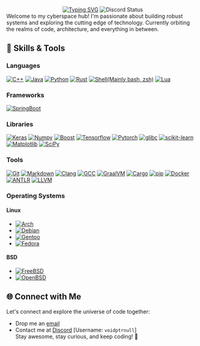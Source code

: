 
<div align="center">
  <a href="https://git.io/typing-svg"><img src="https://readme-typing-svg.demolab.com?font=Terminess+Nerd+Font&weight=50&size=26&pause=1000&color=7E3FF7&center=true&vCenter=true&random=false&width=512&height=64&lines=Hi%2C+I+am+voidptrnull." alt="Typing SVG" /></a>
  <a><img src=https://discord.c99.nl/widget/theme-2/971723395303632956.png alt="Discord Status" /></a>
</div>
Welcome to my cyberspace hub! I'm passionate about building robust systems and exploring the cutting edge of technology. Currently orbiting the realms of code, architecture, and everything in between.

## 🚀 Skills & Tools

### Languages
[![C++](https://img.shields.io/badge/c++-%2300599C.svg?style=for-the-badge&logo=c%2B%2B&logoColor=white)](https://en.wikipedia.org/wiki/C%2B%2B)
[![Java](https://img.shields.io/badge/java-orange.svg?style=for-the-badge&logo=openjdk&logoColor=white)](https://www.java.com)
[![Python](https://img.shields.io/badge/python-white?style=for-the-badge&logo=python&logoColor=original)](https://www.python.org)
[![Rust](https://img.shields.io/badge/rust-%23000000.svg?style=for-the-badge&logo=rust&logoColor=white)](https://www.rust-lang.org)
[![Shell(Mainly bash, zsh)](https://img.shields.io/badge/Shell-grey.svg?style=for-the-badge&logo=gnu-bash&logoColor=white)](https://en.wikipedia.org/wiki/Shell_script)
[![Lua](https://img.shields.io/badge/Lua-%232C2D72.svg?style=for-the-badge&logo=lua&logoColor=white)](https://www.lua.org/)

### Frameworks
[![SpringBoot](https://img.shields.io/badge/SpringBoot-%23000000.svg?style=for-the-badge&logo=spring-boot&logoColor=white)](https://spring.io/projects/spring-boot)

### Libraries
[![Keras](https://img.shields.io/badge/Keras-%23D00000.svg?style=for-the-badge&logo=Keras&logoColor=white)](https://keras.io/)
[![Numpy](https://img.shields.io/badge/numpy-%23013243.svg?style=for-the-badge&logo=numpy&logoColor=white)](https://numpy.org/)
[![Boost](https://img.shields.io/badge/boost-black.svg?style=for-the-badge&logo=boost&logoColor=white)](https://www.boost.org)
[![Tensorflow](https://img.shields.io/badge/tensorflow-white.svg?style=for-the-badge&logo=tensorflow&logoColor=original)](https://www.tensorflow.org)
[![Pytorch](https://img.shields.io/badge/pytorch-white.svg?style=for-the-badge&logo=pytorch&logoColor=original)](https://pytorch.org)
[![glibc](https://img.shields.io/badge/glibc-white.svg?style=for-the-badge&logo=gnu&logoColor=black)](https://www.gnu.org/software/libc/)
[![scikit-learn](https://img.shields.io/badge/scikit--learn-F7931E?style=for-the-badge&logo=scikit-learn&logoColor=white)](https://scikit-learn.org/)
[![Matplotlib](https://img.shields.io/badge/Matplotlib-%23EE4C2C.svg?style=for-the-badge&logo=matplotlib&logoColor=white)](https://matplotlib.org/)
[![SciPy](https://img.shields.io/badge/SciPy-%230C55A5.svg?style=for-the-badge&logo=scipy&logoColor=white)](https://www.scipy.org/)

### Tools
[![Git](https://img.shields.io/badge/Git-%23F05032.svg?style=for-the-badge&logo=git&logoColor=white)](https://git-scm.com)
[![Markdown](https://img.shields.io/badge/markdown-%23000000.svg?style=for-the-badge&logo=markdown&logoColor=white)](https://en.wikipedia.org/wiki/Markdown)
[![Clang](https://img.shields.io/badge/Clang-%23A9A9A9.svg?style=for-the-badge&logo=clang&logoColor=white)](https://clang.llvm.org)
[![GCC](https://img.shields.io/badge/GCC-%23FFA500.svg?style=for-the-badge&logo=gcc&logoColor=white)](https://gcc.gnu.org)
[![GraalVM](https://img.shields.io/badge/GraalVM-EC6C00?style=for-the-badge&logo=graalvm&logoColor=white)](https://www.graalvm.org)
[![Cargo](https://img.shields.io/badge/Cargo-%23000000.svg?style=for-the-badge&logo=rust&logoColor=white)](https://doc.rust-lang.org/cargo/)
[![pip](https://img.shields.io/badge/pip-%23FFD43B.svg?style=for-the-badge&logo=pypi&logoColor=white)](https://pip.pypa.io/en/stable/)
[![Docker](https://img.shields.io/badge/Docker-%232496ED.svg?style=for-the-badge&logo=docker&logoColor=white)](https://www.docker.com/)
[![ANTLR](https://img.shields.io/badge/ANTLR-%23000000.svg?style=for-the-badge&logo=antlr&logoColor=white)](https://www.antlr.org/)
[![LLVM](https://img.shields.io/badge/LLVM-white.svg?style=for-the-badge&logo=llvm&logoColor=black)](https://llvm.org/)

### Operating Systems
#### Linux

- [![Arch](https://img.shields.io/badge/Arch-1793D1?style=for-the-badge&logo=arch-linux&logoColor=white)](https://www.archlinux.org)
- [![Debian](https://img.shields.io/badge/Debian-FF3333?style=for-the-badge&logo=debian&logoColor=white)](https://debian.org)
- [![Gentoo](https://img.shields.io/badge/Gentoo-54487A?style=for-the-badge&logo=gentoo&logoColor=white)](https://www.gentoo.org)
- [![Fedora](https://img.shields.io/badge/Fedora-294172?style=for-the-badge&logo=fedora&logoColor=white)](https://getfedora.org)


#### BSD
- [![FreeBSD](https://img.shields.io/badge/FreeBSD-AB2B28?style=for-the-badge&logo=freebsd&logoColor=white)](https://www.freebsd.org)
- [![OpenBSD](https://img.shields.io/badge/OpenBSD-FCBA03?style=for-the-badge&logo=openbsd&logoColor=black)](https://openbsd.org)

## 🌐 Connect with Me
Let's connect and explore the universe of code together:
- Drop me an [email](mailto:voidptrnull@proton.me)
- Contact me at [Discord](https://discord.com/app) \[Username: `voidptrnull`\] <br>
Stay awesome, stay curious, and keep coding! 🖖
